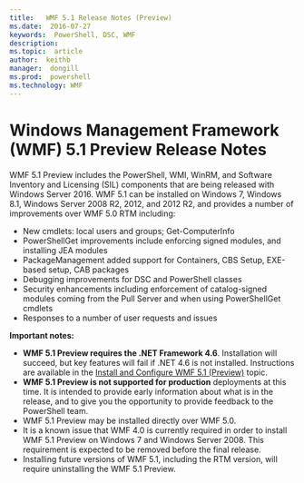 ---title:   WMF 5.1 Release Notes (Preview)ms.date:  2016-07-27keywords:  PowerShell, DSC, WMFdescription:  ms.topic:  articleauthor:  keithbmanager:  dongillms.prod:  powershellms.technology: WMF---# Windows Management Framework (WMF) 5.1 Preview Release Notes #WMF 5.1 Preview includes the PowerShell, WMI, WinRM, and Software Inventory and Licensing (SIL) components that are being released with Windows Server 2016. WMF 5.1 can be installed on Windows 7, Windows 8.1, Windows Server 2008 R2, 2012, and 2012 R2, and provides a number of improvements over WMF 5.0 RTM including:- New cmdlets: local users and groups; Get-ComputerInfo- PowerShellGet improvements include enforcing signed modules, and installing JEA modules- PackageManagement added support for Containers, CBS Setup, EXE-based setup, CAB packages- Debugging improvements for DSC and PowerShell classes- Security enhancements including enforcement of catalog-signed modules coming from the Pull Server and when using PowerShellGet cmdlets- Responses to a number of user requests and issues**Important notes:**- **WMF 5.1 Preview requires the .NET Framework 4.6**. Installation will succeed, but key features will fail if .NET 4.6 is not installed. Instructions are available in the [Install and Configure WMF 5.1 (Preview)](https://msdn.microsoft.com/en-us/powershell/wmf/5.1/install-configure) topic. - **WMF 5.1 Preview is not supported for production** deployments at this time. It is intended to provide early information about what is in the release, and to give you the opportunity to provide feedback to the PowerShell team.- WMF 5.1 Preview may be installed directly over WMF 5.0.- It is a known issue that WMF 4.0 is currently required in order to install WMF 5.1 Preview on Windows 7 and Windows Server 2008. This requirement is expected to be removed before the final release.- Installing future versions of WMF 5.1, including the RTM version, will require uninstalling the WMF 5.1 Preview.